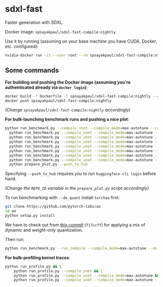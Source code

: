 # sdxl-fast
Faster generation with SDXL.

Docker image: `spsayakpaul/sdxl-fast-compile:nightly`

Use it by running (assuming on your base machine you have CUDA, Docker, etc. configured):

```bash
nvidia-docker run -it --user root --rm spsayakpaul/sdxl-fast-compile:nightly
```

## Some commands

**For building and pushing the Docker image (assuming you're authenticated already via `docker login`)**:

```bash
docker build -f Dockerfile -t spsayakpaul/sdxl-fast-compile:nightly --compress .
docker push spsayakpaul/sdxl-fast-compile:nightly
```

_(Change `spsayakpaul/sdxl-fast-compile:nightly` accordingly)_

**For bulk-launching benchmark runs and pushing a nice plot**:

```bash
python run_benchmark.py --compile_unet --compile_mode=max-autotune --compile_vae && \
  python run_benchmark.py --compile_unet --compile_mode=max-autotune --compile_vae --enable_fused_projections && \
  python run_benchmark.py --compile_unet --compile_mode=max-autotune --compile_vae --do_quant && \
  python run_benchmark.py --compile_unet --compile_mode=max-autotune --compile_vae --enable_fused_projections --do_quant && \
  python run_benchmark.py --compile_unet --compile_mode=max-autotune --compile_vae --upcast_vae && \
  python run_benchmark.py --compile_unet --compile_mode=max-autotune --compile_vae --upcast_vae --enable_fused_projections && \
  python run_benchmark.py --compile_unet --compile_mode=max-autotune --compile_vae --upcast_vae --do_quant && \
  python run_benchmark.py --compile_unet --compile_mode=max-autotune --compile_vae --upcast_vae --enable_fused_projections --do_quant &&
  python prepare_plot.py --push_to_hub
```

Specifying `--push_to_hub` requires you to run `huggingface-cli login` before hand. 

_(Change the `REPO_ID` variable in the `prepare_plot.py` script accordingly)_

To run benchmarking with `--do_quant` install `torchao` first:

```bash
git clone https://github.com/pytorch-labs/ao
cd ao
python setup.py install
```

We have to check out from [this commit](https://github.com/pytorch-labs/ao/commit/f17ccff3e9499edb1f0e30e0580838dc2bcc5097) (`f17ccff`) for applying a mix of dynamic and weight-only quantization.

Then run:

```bash
python run_benchmark.py --run_compile --compile_mode=max-autotune --do_quant
```

**For bulk-profiling kernel traces**:

```bash
python run_profile.py && \
    python run_profile.py --compile_unet && \
    python run_profile.py --compile_unet --compile_mode=max-autotune && \
    python run_profile.py --compile_unet --compile_mode=max-autotune --change_comp_config
```
